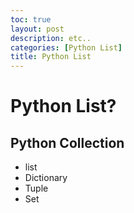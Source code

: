 ```yaml
---
toc: true
layout: post
description: etc..
categories: [Python List]
title: Python List
---
```

# Python List?

## Python Collection

* list
* Dictionary
* Tuple
* Set
